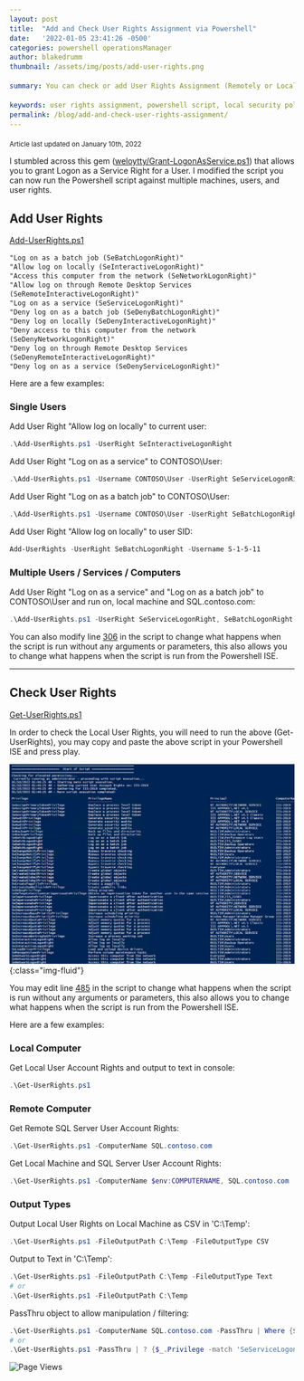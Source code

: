 ```yaml
---
layout: post
title:  "Add and Check User Rights Assignment via Powershell"
date:   '2022-01-05 23:41:26 -0500'
categories: powershell operationsManager
author: blakedrumm
thumbnail: /assets/img/posts/add-user-rights.png

summary: You can check or add User Rights Assignment (Remotely or Locally) with the following Powershell scripts.

keywords: user rights assignment, powershell script, local security policy, secpol.msc, assign user rights via powershell, change user rights via powershell, add logon locally, powershell local security policy, logon as batch powershell, local user account rights
permalink: /blog/add-and-check-user-rights-assignment/
---
```

<sub>Article last updated on January 10th, 2022</sub>

 I stumbled across this gem ([weloytty/Grant-LogonAsService.ps1](https://github.com/weloytty/QuirkyPSFunctions/blob/master/Source/Users/Grant-LogOnAsService.ps1)) that allows you to grant Logon as a Service Right for a User. I modified the script you can now run the Powershell script against multiple machines, users, and user rights.
 
## Add User Rights
[Add-UserRights.ps1](https://github.com/blakedrumm/SCOM-Scripts-and-SQL/blob/master/Powershell/General%20Functions/Add-UserRights.ps1)

```
"Log on as a batch job (SeBatchLogonRight)"
"Allow log on locally (SeInteractiveLogonRight)"
"Access this computer from the network (SeNetworkLogonRight)"
"Allow log on through Remote Desktop Services (SeRemoteInteractiveLogonRight)"
"Log on as a service (SeServiceLogonRight)"
"Deny log on as a batch job (SeDenyBatchLogonRight)"
"Deny log on locally (SeDenyInteractiveLogonRight)"
"Deny access to this computer from the network (SeDenyNetworkLogonRight)"
"Deny log on through Remote Desktop Services (SeDenyRemoteInteractiveLogonRight)"
"Deny log on as a service (SeDenyServiceLogonRight)"
```

Here are a few examples:
### Single Users
Add User Right "Allow log on locally" to current user:
```powershell
.\Add-UserRights.ps1 -UserRight SeInteractiveLogonRight
```

Add User Right "Log on as a service" to CONTOSO\User:
```powershell
.\Add-UserRights.ps1 -Username CONTOSO\User -UserRight SeServiceLogonRight
```

Add User Right "Log on as a batch job" to CONTOSO\User:
```powershell
.\Add-UserRights.ps1 -Username CONTOSO\User -UserRight SeBatchLogonRight
```

Add User Right "Allow log on locally" to user SID:
```powershell
Add-UserRights -UserRight SeBatchLogonRight -Username S-1-5-11
```

### Multiple Users / Services / Computers
Add User Right "Log on as a service" and "Log on as a batch job" to CONTOSO\User and run on, local machine and SQL.contoso.com:
```powershell
.\Add-UserRights.ps1 -UserRight SeServiceLogonRight, SeBatchLogonRight -ComputerName $env:COMPUTERNAME, SQL.contoso.com -UserName CONTOSO\User1, CONTOSO\User2
```
	
You can also modify line [306](https://github.com/blakedrumm/SCOM-Scripts-and-SQL/blob/master/Powershell/General%20Functions/Add-UserRights.ps1#L306) in the script to change what happens when the script is run without any arguments or parameters, this also allows you to change what happens when the script is run from the Powershell ISE.

---

## Check User Rights
[Get-UserRights.ps1](https://github.com/blakedrumm/SCOM-Scripts-and-SQL/blob/master/Powershell/General%20Functions/Get-UserRights.ps1)

In order to check the Local User Rights, you will need to run the above (Get-UserRights), you may copy and paste the above script in your Powershell ISE and press play.

![UserAccountsRights](/assets/img/posts/get-user-right.png){:class="img-fluid"}

You may edit line [485](https://github.com/blakedrumm/SCOM-Scripts-and-SQL/blob/master/Powershell/General%20Functions/Get-UserRights.ps1#L485) in the script to change what happens when the script is run without any arguments or parameters, this also allows you to change what happens when the script is run from the Powershell ISE.

Here are a few examples:
### Local Computer
Get Local User Account Rights and output to text in console:
```powershell
.\Get-UserRights.ps1
```

### Remote Computer
Get Remote SQL Server User Account Rights:
```powershell
.\Get-UserRights.ps1 -ComputerName SQL.contoso.com
```

Get Local Machine and SQL Server User Account Rights:
```powershell
.\Get-UserRights.ps1 -ComputerName $env:COMPUTERNAME, SQL.contoso.com
```

### Output Types
Output Local User Rights on Local Machine as CSV in 'C:\Temp':
```powershell
.\Get-UserRights.ps1 -FileOutputPath C:\Temp -FileOutputType CSV
```

Output to Text in 'C:\Temp':
```powershell
.\Get-UserRights.ps1 -FileOutputPath C:\Temp -FileOutputType Text
# or
.\Get-UserRights.ps1 -FileOutputPath C:\Temp
```

PassThru object to allow manipulation / filtering:
```powershell
.\Get-UserRights.ps1 -ComputerName SQL.contoso.com -PassThru | Where {$_.Principal -match "Administrator"}
# or
.\Get-UserRights.ps1 -PassThru | ? {$_.Privilege -match 'SeServiceLogonRight'}
```

![Page Views](https://counter.blakedrumm.com/count/tag.svg?url=blakedrumm.com/blog/add-and-check-user-rights-assignment/)

<!--
Having trouble with Pages? Check out our [documentation](https://docs.github.com/categories/github-pages-basics/) or [contact support](https://support.github.com/contact) and we’ll help you sort it out.
-->
